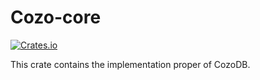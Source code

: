 # Cozo-core

[![Crates.io](https://img.shields.io/crates/v/cozo)](https://crates.io/crates/cozo)

This crate contains the implementation proper of CozoDB.